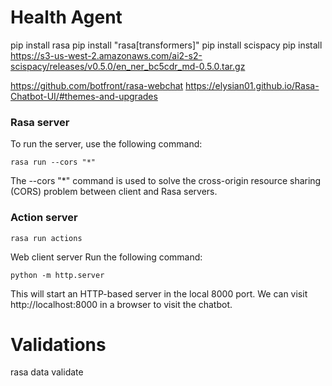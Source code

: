 # Health Agent


pip install rasa
pip install "rasa[transformers]"
pip install scispacy
pip install https://s3-us-west-2.amazonaws.com/ai2-s2-scispacy/releases/v0.5.0/en_ner_bc5cdr_md-0.5.0.tar.gz

https://github.com/botfront/rasa-webchat
https://elysian01.github.io/Rasa-Chatbot-UI/#themes-and-upgrades
### Rasa server
To run the server, use the following command:

```commandline
rasa run --cors "*"
```


The --cors "*" command is used to solve the cross-origin resource sharing (CORS) problem between client and Rasa servers.


### Action server

```commandline
rasa run actions
```

Web client server
Run the following command:

```commandline
python -m http.server
```

This will start an HTTP-based server in the local 8000 port. We can visit http://localhost:8000 in a browser to visit the chatbot.



# Validations 
rasa data validate